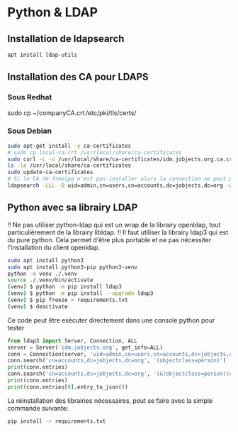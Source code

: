 # Python & LDAP

## Installation de ldapsearch

~~~bash
apt install ldap-utils
~~~

## Installation des CA pour LDAPS

### Sous Redhat

sudo cp ~/companyCA.crt /etc/pki/tls/certs/

### Sous Debian

~~~bash
sudo apt-get install -y ca-certificates
# sudo cp local-ca.crt /usr/local/share/ca-certificates
sudo curl -L -o /usr/local/share/ca-certificates/idm.jobjects.org.ca.crt http://idm.jobjects.org/ipa/config/ca.crt
ls -la /usr/local/share/ca-certificates
sudo update-ca-certificates
# Si le CA de freeipa n'est pas installer alors la connection ne peut pas foncitonner
ldapsearch -LLL -D uid=admin,cn=users,cn=accounts,dc=jobjects,dc=org -w 'HelloWorld!' -b cn=accounts,dc=jobjects,dc=org -H ldaps://idm.jobjects.org
~~~

## Python avec sa librairy LDAP

!! Ne pas utiliser python-ldap qui est un wrap de la librairy openldap, tout particulièrement de la librairy libldap. !!
Il faut utiliser la librairy ldap3 qui est du pure python. Cela permet d'être plus portable et ne pas nécessiter l'installation du client openldap.

~~~bash
sudo apt install python3
sudo apt install python3-pip python3-venv
python -m venv ./.venv
source ./.venv/bin/activate
(venv) $ python -m pip install ldap3
(venv) $ python -m pip install --upgrade ldap3
(venv) $ pip freeze > requirements.txt
(venv) $ deactivate
~~~

Ce code peut être exécuter directement dans une console python pour tester

~~~python
from ldap3 import Server, Connection, ALL
server = Server('idm.jobjects.org', get_info=ALL)
conn = Connection(server, 'uid=admin,cn=users,cn=accounts,dc=jobjects,dc=org', 'HelloWorld!', auto_bind=True)
conn.search('cn=accounts,dc=jobjects,dc=org', '(objectclass=person)')
print(conn.entries)
conn.search('cn=accounts,dc=jobjects,dc=org', '(&(objectclass=person)(uid=admin))', attributes=['sn', 'krbLastPwdChange', 'objectclass'])
print(conn.entries)
print(conn.entries[0].entry_to_json())
~~~

La réinstallation des librairies nécessaires, peut se faire avec la simple commande suivante:

~~~bash
pip install -r requirements.txt
~~~
